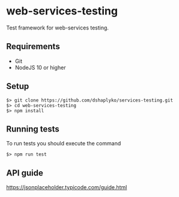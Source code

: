 # web-services-testing

Test framework for web-services testing.

## Requirements

* Git
* NodeJS 10 or higher

## Setup

```
$> git clone https://github.com/dshaplyko/services-testing.git
$> cd web-services-testing
$> npm install
```
## Running tests

To run tests you should execute the command 

```
$> npm run test
```

## API guide

https://jsonplaceholder.typicode.com/guide.html

````